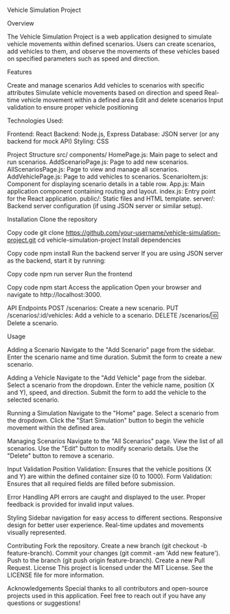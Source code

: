 Vehicle Simulation Project

Overview

The Vehicle Simulation Project is a web application designed to simulate vehicle movements within defined scenarios. Users can create scenarios, add vehicles to them, and observe the movements of these vehicles based on specified parameters such as speed and direction.

Features

Create and manage scenarios
Add vehicles to scenarios with specific attributes
Simulate vehicle movements based on direction and speed
Real-time vehicle movement within a defined area
Edit and delete scenarios
Input validation to ensure proper vehicle positioning

Technologies Used:

Frontend: React
Backend: Node.js, Express
Database: JSON server (or any backend for mock API)
Styling: CSS

Project Structure
src/
components/
HomePage.js: Main page to select and run scenarios.
AddScenarioPage.js: Page to add new scenarios.
AllScenariosPage.js: Page to view and manage all scenarios.
AddVehiclePage.js: Page to add vehicles to scenarios.
ScenarioItem.js: Component for displaying scenario details in a table row.
App.js: Main application component containing routing and layout.
index.js: Entry point for the React application.
public/: Static files and HTML template.
server/: Backend server configuration (if using JSON server or similar setup).

Installation
Clone the repository

Copy code
git clone https://github.com/your-username/vehicle-simulation-project.git
cd vehicle-simulation-project
Install dependencies

Copy code
npm install
Run the backend server
If you are using JSON server as the backend, start it by running:

Copy code
npm run server
Run the frontend

Copy code
npm start
Access the application
Open your browser and navigate to http://localhost:3000.

API Endpoints
POST /scenarios: Create a new scenario.
PUT /scenarios/:id/vehicles: Add a vehicle to a scenario.
DELETE /scenarios/:id: Delete a scenario.

Usage

Adding a Scenario
Navigate to the "Add Scenario" page from the sidebar.
Enter the scenario name and time duration.
Submit the form to create a new scenario.

Adding a Vehicle
Navigate to the "Add Vehicle" page from the sidebar.
Select a scenario from the dropdown.
Enter the vehicle name, position (X and Y), speed, and direction.
Submit the form to add the vehicle to the selected scenario.

Running a Simulation
Navigate to the "Home" page.
Select a scenario from the dropdown.
Click the "Start Simulation" button to begin the vehicle movement within the defined area.

Managing Scenarios
Navigate to the "All Scenarios" page.
View the list of all scenarios.
Use the "Edit" button to modify scenario details.
Use the "Delete" button to remove a scenario.

Input Validation
Position Validation: Ensures that the vehicle positions (X and Y) are within the defined container size (0 to 1000).
Form Validation: Ensures that all required fields are filled before submission.

Error Handling
API errors are caught and displayed to the user.
Proper feedback is provided for invalid input values.

Styling
Sidebar navigation for easy access to different sections.
Responsive design for better user experience.
Real-time updates and movements visually represented.

Contributing
Fork the repository.
Create a new branch (git checkout -b feature-branch).
Commit your changes (git commit -am 'Add new feature').
Push to the branch (git push origin feature-branch).
Create a new Pull Request.
License
This project is licensed under the MIT License. See the LICENSE file for more information.

Acknowledgements
Special thanks to all contributors and open-source projects used in this application.
Feel free to reach out if you have any questions or suggestions!
